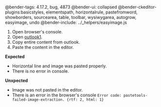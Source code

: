 @bender-tags: 4.17.2, bug, 4873
@bender-ui: collapsed
@bender-ckeditor-plugins:basicstyles, elementspath, horizontalrule, pastefromword, showborders, sourcearea, table, toolbar, wysiwygarea, autogrow, easyimage, undo
@bender-include: ../_helpers/easyimage.js

1. Open browser's console.
2. Open [outlook1](_assets/outlook1.msg).
3. Copy entire content from outlook.
4. Paste the content in the editor.

**Expected**

* Horizontal line and image was pasted properly.
* There is no error in console.

**Unxpected**

* Image was not pasted in the editor.
* There is an error in the browser's console `Error code: pastetools-failed-image-extraction. {rtf: 2, html: 1}`
